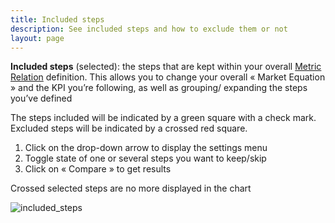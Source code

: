 ```yaml
---
title: Included steps
description: See included steps and how to exclude them or not
layout: page
---
```


**Included steps** (selected): the steps that are kept within your overall [Metric Relation]({{site.url}}{{site.baseurl}}/core_app/header/input/metric_relation) definition. This allows you to change your overall « Market Equation » and the KPI you’re following, as well as grouping/ expanding the steps you’ve defined

The steps included will be indicated by a green square with a check mark.
Excluded steps will be indicated by a crossed red square.

1. Click on the drop-down arrow to display the settings menu
2. Toggle state of one or several steps you want to keep/skip
3. Click on « Compare » to get results

Crossed selected steps are no more displayed in the chart

![included_steps]({{site.url}}{{site.baseurl}}/core_app/compare/web_application/menu/images/IncludedSteps-Compare-GIF.gif)
